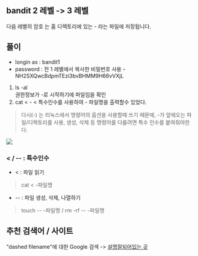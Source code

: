 ## bandit 2 레벨 -> 3 레벨
다음 레벨의 암호 는 홈 디렉토리에 있는 - 라는 파일에 저장됩니다.


## 풀이 

- longin as : bandit1
- password : 전 1 레벨에서 복사한 비밀번호 사용 - NH2SXQwcBdpmTEzi3bvBHMM9H66vVXjL

1. ls -al  
권한정보가 -로 시작하기에 파일임을 확인
2. cat < -
< 특수인수를 사용하여 - 파일명을 출력할수 있었다.

> 다시(-) 는 리눅스에서 명령어의 옵션을 사용할때 쓰기 때문에, -가 앞에오는 파일/디렉토리를 사용, 생성, 삭제 등 명령어를 다룰려면 특수 인수를 붙여줘야한다.


![](https://velog.velcdn.com/images/estell/post/8ad2650d-cd5e-468d-bf5c-c61e05eea4c3/image.png)



### < / -- : 특수인수

- < : 파일 읽기 
 
> cat < -파일명

- -- : 파일 생성, 삭제, 나열하기

> touch -- -파일명  / rm -rf -- -파일명 
    



## 추천 검색어 / 사이트
"dashed filename"에 대한 Google 검색 -> 
[설명잘되어있는 곳](https://www.webservertalk.com/dashed-filename)
